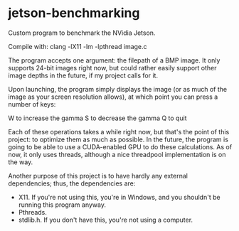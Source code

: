 # jetson-benchmarking
Custom program to benchmark the NVidia Jetson.

Compile with:
  clang -lX11 -lm -lpthread image.c

The program accepts one argument: the filepath of a BMP image.  It only supports 24-bit images right now,
but could rather easily support other image depths in the future, if my project calls for it.

Upon launching, the program simply displays the image (or as much of the image as your screen resolution allows),
at which point you can press a number of keys:

W to increase the gamma
S to decrease the gamma
Q to quit

Each of these operations takes a while right now, but that's the point of this project: to optimize them as much as possible.
In the future, the program is going to be able to use a CUDA-enabled GPU to do these calculations.
As of now, it only uses threads, although a nice threadpool implementation is on the way.

Another purpose of this project is to have hardly any external dependencies; thus, the dependencies are:

  + X11. If you're not using this, you're in Windows, and you shouldn't be running this program anyway.
  + Pthreads.
  + stdlib.h. If you don't have this, you're not using a computer. 
